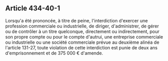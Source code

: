 Article 434-40-1
----
Lorsqu'a été prononcée, à titre de peine, l'interdiction d'exercer une
profession commerciale ou industrielle, de diriger, d'administrer, de gérer ou
de contrôler à un titre quelconque, directement ou indirectement, pour son
propre compte ou pour le compte d'autrui, une entreprise commerciale ou
industrielle ou une société commerciale prévue au deuxième alinéa de l'article
131-27, toute violation de cette interdiction est punie de deux ans
d'emprisonnement et de 375 000 € d'amende.

